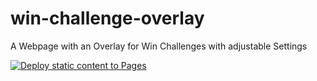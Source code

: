 # win-challenge-overlay
A Webpage with an Overlay for Win Challenges with adjustable Settings

[![Deploy static content to Pages](https://github.com/SunFIow/win-challenge-overlay/actions/workflows/static.yml/badge.svg?branch=master)](https://github.com/SunFIow/win-challenge-overlay/actions/workflows/static.yml)
